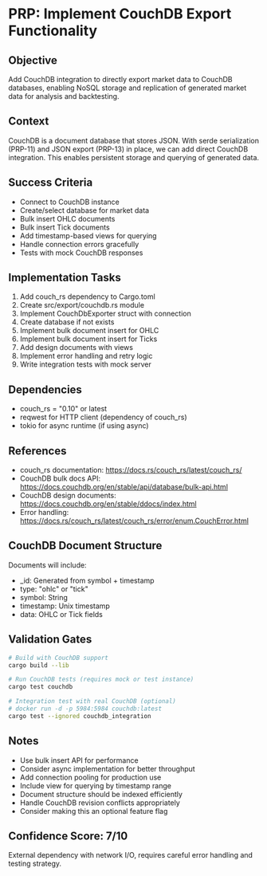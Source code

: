 # PRP: Implement CouchDB Export Functionality

## Objective
Add CouchDB integration to directly export market data to CouchDB databases, enabling NoSQL storage and replication of generated market data for analysis and backtesting.

## Context
CouchDB is a document database that stores JSON. With serde serialization (PRP-11) and JSON export (PRP-13) in place, we can add direct CouchDB integration. This enables persistent storage and querying of generated data.

## Success Criteria
- Connect to CouchDB instance
- Create/select database for market data
- Bulk insert OHLC documents
- Bulk insert Tick documents
- Add timestamp-based views for querying
- Handle connection errors gracefully
- Tests with mock CouchDB responses

## Implementation Tasks
1. Add couch_rs dependency to Cargo.toml
2. Create src/export/couchdb.rs module
3. Implement CouchDbExporter struct with connection
4. Create database if not exists
5. Implement bulk document insert for OHLC
6. Implement bulk document insert for Ticks
7. Add design documents with views
8. Implement error handling and retry logic
9. Write integration tests with mock server

## Dependencies
- couch_rs = "0.10" or latest
- reqwest for HTTP client (dependency of couch_rs)
- tokio for async runtime (if using async)

## References
- couch_rs documentation: https://docs.rs/couch_rs/latest/couch_rs/
- CouchDB bulk docs API: https://docs.couchdb.org/en/stable/api/database/bulk-api.html
- CouchDB design documents: https://docs.couchdb.org/en/stable/ddocs/index.html
- Error handling: https://docs.rs/couch_rs/latest/couch_rs/error/enum.CouchError.html

## CouchDB Document Structure
Documents will include:
- _id: Generated from symbol + timestamp
- type: "ohlc" or "tick"
- symbol: String
- timestamp: Unix timestamp
- data: OHLC or Tick fields

## Validation Gates
```bash
# Build with CouchDB support
cargo build --lib

# Run CouchDB tests (requires mock or test instance)
cargo test couchdb

# Integration test with real CouchDB (optional)
# docker run -d -p 5984:5984 couchdb:latest
cargo test --ignored couchdb_integration
```

## Notes
- Use bulk insert API for performance
- Consider async implementation for better throughput
- Add connection pooling for production use
- Include view for querying by timestamp range
- Document structure should be indexed efficiently
- Handle CouchDB revision conflicts appropriately
- Consider making this an optional feature flag

## Confidence Score: 7/10
External dependency with network I/O, requires careful error handling and testing strategy.